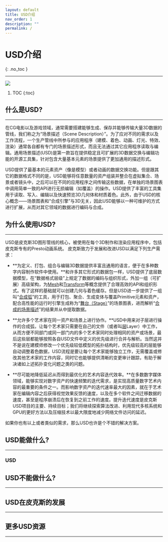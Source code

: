 ```yaml
---
layout: default
title: USD介绍
nav_order: 1
description: ""
permalink: /
---
```


# USD介绍
{: .no_toc }

---
![](https://graphics.pixar.com/usd/docs/attachments/340328893/553309696.jpg)

1. TOC
{:toc}

## 什么是USD?
---
在CG电影以及游戏领域，通常需要搭建能够生成、保存并能够传输大量3D数据的管线，我们称之为“场景描述（Scene Description）”。为了应对不同的需求以及工作流程，一个生产管线中所参与的应用程序（建模、着色、动画、灯光、特效、渲染）通常各自都有专门的场景描述形式，而且无法通过其它应用程序读取与编辑。通用场景描述(USD)是第一款旨在提供稳定且可扩展的3D数据交换与编辑功能的开源工具集，针对包含大量基本元素的场景提供了更加通用的描述形式。

USD提供了最基本的元素资产（像是模型）或者动画的数据交换功能。但是跟其它的数据格式不同的是，USD能够将任意数量的资产组装并整合在虚拟集合、场景或者镜头中，之后可以在不同的应用程序之间传输这些数据，在单独的场景图表中调用简单一致的API进行无损编辑（如覆盖）的操作。USD提供了丰富的工具集用于读取、写入、编辑以及快速预览3D几何体和材质着色。此外，由于USD的核心概念——场景图表和“合成引擎”与3D无关，因此USD能够以一种可维护的方式进行扩展，从而对其它领域的数据进行编码与合成。

## 为什么使用USD?
---
USD是皮克斯3D图形管线的核心，被使用在每个3D制作和渲染应用程序中，包括皮克斯专有的Presto动画系统。
皮克斯致力于发展和改进USD以满足下列生产需求：
- **为定义、打包、组合与编辑3D数据提供丰富且通用的语言，便于在多种数字内容制作软件中使用。**和许多其它形式的数据包一样，USD提供了底层数据模型，在“数据格式层级”上规定了数据的编码与组织形式，外加一组（可扩展）高级架构，为[Mesh](https://graphics.pixar.com/usd/docs/api/class_usd_geom_mesh.html#details)和[Transform](https://graphics.pixar.com/usd/docs/api/class_usd_geom_xformable.html#details)等概念提供了合理高效的API和组织形式。有了这样的基础就可以创建几何与着色缓存。但是USD进一步提供了一组叫“[合成弧](https://graphics.pixar.com/usd/docs/USD-Glossary.html#USDGlossary-CompositionArcs)”的工具，用于打包、聚合、生成变体与覆盖Primitive元素和资产，配合高性能的运行时引擎生成称为“[舞台（Stage）](https://graphics.pixar.com/usd/docs/USD-Glossary.html#USDGlossary-Composition)”的场景图表，进而解析“[合成的场景描述](https://graphics.pixar.com/usd/docs/USD-Glossary.html#USDGlossary-Composition)”的结果并从中提取数据。

- **允许多个艺术家在同一资产和场景上进行协作。**USD中用来对子层进行操作的合成弧，让每个艺术家只需要在自己的文件（或者叫[层](https://graphics.pixar.com/usd/docs/USD-Glossary.html#USDGlossary-Layer)Layer）中工作，从而方便不同部门或同一部门内的多个艺术家同时处理相同的资产或场景，最后这些层都能够按照各自USD文件中定义的优先级进行合并与解析。当然这并不是说在建模师修改一个优先级较低模型的拓扑结构时，优先级较高的层能够自动调整着色数据，USD流程是要让每个艺术家能够独立工作，无需覆盖或修改其他艺术家的工作内容，同时它也能够提供清晰的变更审计跟踪，有助于解决诸如上述拓扑变化问题之类的问题。

- **尽可能地降低延迟从而得到最优化的艺术内容迭代效率。**在多数数字媒体领域，能够实现对数字资产的快速频繁的迭代需求，是实现高质量数字艺术内容的最重要的条件之一。而影响数字资产的迭代速率最大的因素，就在于艺术家在编辑内容之后获得视觉效果反馈的速度，以及在多个软件之间迁移数据的速度，甚至是程序崩溃后在恢复到之前工作的速度。提升迭代速度是皮克斯USD项目的主要、持续目标；我们将继续探索算法改进、利用现代多核系统和GPU的更好方法以及压缩技术以最大限度地减少网络文件访问的延迟。

如果你也有以上或者类似的需求，那么USD也许是个不错的解决方案。

## USD能做什么?
---
### USD

## USD不能做什么?
---

## USD在皮克斯的发展
---

## 更多USD资源
---

